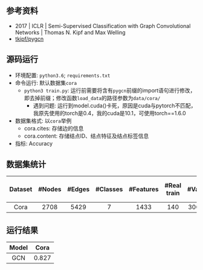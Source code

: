 ## 参考资料
- 2017 | ICLR | Semi-Supervised Classification with Graph Convolutional Networks | Thomas N. Kipf and Max Welling
- [tkipf/pygcn](https://github.com/tkipf/pygcn)

## 源码运行
- 环境配置: `python3.6`; `requirements.txt`
- 命令运行: 默认数据集`cora`
    - `python3 train.py`: 运行前需要将含有`pygcn`前缀的import语句进行修改，即去掉前缀；修改函数`load_data`的路径参数为`data/cora/`
        - 遇到问题: 运行到model.cuda()卡死，原因是cuda与pytorch不匹配，我原先使用的torch是0.4，我的cuda是10.1，可使用torch==1.6.0
- 数据集格式: 以`cora`举例
    - cora.cites: 存储边的信息
    - cora.content: 存储结点ID、结点特征及结点标签信息
- 指标: Accuracy

## 数据集统计
| Dataset | #Nodes | #Edges | #Classes | #Features | #Real train | #Val | #Test | Label rate(#Real train/#Nodes) |
| :----: | :----: | :----: | :----: | :----: | :----: | :----: | :----: | :----: |
| Cora | 2708 | 5429 | 7 | 1433 | 140 | 300 | 1000 | 0.052 | 

## 运行结果
| Model | Cora | 
| :----: | :----: |
| GCN | 0.827 |